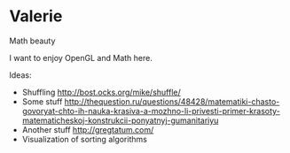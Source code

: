 # Valerie
Math beauty

I want to enjoy OpenGL and Math here.

Ideas:

- Shuffling http://bost.ocks.org/mike/shuffle/ 
- Some stuff http://thequestion.ru/questions/48428/matematiki-chasto-govoryat-chto-ih-nauka-krasiva-a-mozhno-li-privesti-primer-krasoty-matematicheskoj-konstrukcii-ponyatnyj-gumanitariyu
- Another stuff http://gregtatum.com/
- Visualization of sorting algorithms
